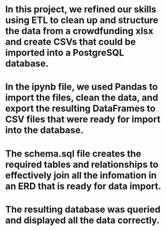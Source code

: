 # In this project, we refined our skills using ETL to clean up and structure the data from a crowdfunding xlsx and create CSVs that could be imported into a PostgreSQL database.

# In the ipynb file, we used Pandas to import the files, clean the data, and export the resulting DataFrames to CSV files that were ready for import into the database.

# The schema.sql file creates the required tables and relationships to effectively join all the infomation in an ERD that is ready for data import.

# The resulting database was queried and displayed all the data correctly.